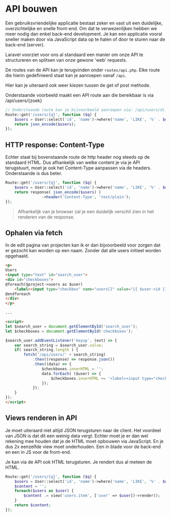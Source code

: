 # API bouwen

Een gebruiksvriendelijke applicatie bestaat zeker en vast uit een duidelijke, overzichtelijke en snelle front-end. Om dat te verwezenlijken hebben we meer nodig dan enkel back-end development. Je kan een applicatie vooral sneller maken door via JavaScript data op te halen of door te sturen naar de back-end (server).

Laravel voorziet voor ons al standaard een manier om onze API te structureren en splitsen van onze gewone 'web' requests.

De routes van de API kan je terugvinden onder `routes/api.php`. Elke route die hierin gedefinieerd staat kan je aanroepen vanaf `/api`.

Hier kan je uiteraard ook weer kiezen tussen de get of post methode.

Onderstaande voorbeeld maakt een API route aan die bereikbaar is via /api/users/{zoek}

``` php
// Onderstaande route kan je bijvoorbeeld aanroepen via: /api/users/di
Route::get('/users/{q}', function ($q) {
    $users = User::select('id', 'name')->where('name', 'LIKE', '%' . $q . '%')->get();
    return json_encode($users);
});
```

## HTTP response: Content-Type

Echter staat bij bovenstaande route de http header nog steeds op de standaard HTML. Dus afhankelijk van welke content je via je API terugstuurt, moet je ook het Content-Type aanpassen via de headers. Onderstaande is dus beter.

``` php
Route::get('/users/{q}', function ($q) {
    $users = User::select('id', 'name')->where('name', 'LIKE', '%' . $q . '%')->get();
    return response( json_encode($users) )
                ->header('Content-Type', 'text/plain');
});
```

> Afhankelijk van je browser zal je een duidelijk verschil zien in het renderen van de response.

## Ophalen via fetch

In de edit pagina van projecten kan ik er dan bijvoorbeeld voor zorgen dat er gezocht kan worden op een naam. Zonder dat alle users initieel worden opgehaald.

``` html
<p>
Users
<input type="text" id="search_user">
<div id="checkboxes">
@foreach($project->users as $user)
    <label><input type="checkbox" name="users[]" value="{{ $user->id }}" checked> {{ $user->name }}</label>
@endforeach
</div>
</p>

...

<script>
let $search_user = document.getElementById('search_user');
let $checkboxes = document.getElementById('checkboxes');

$search_user.addEventListener('keyup', (evt) => {
    var search_string = $search_user.value;
    if( search_string.length ) {
        fetch('/api/users/' + search_string)
            .then((response) => response.json())
            .then((data) => {
                $checkboxes.innerHTML = '';
                data.forEach( ($user) => {
                    $checkboxes.innerHTML += '<label><input type="checkbox" name="users[]" value="' + $user.id + '"> ' + $user.name + '</label>'
                });
            });
    }
});
</script>
```

## Views renderen in API

Je moet uiteraard niet altijd JSON terugsturen naar de client. Het voordeel van JSON is dat dit een weinig data vergt. Echter moet je er dan wel rekening mee houden dat je de HTML moet opbouwen via JavaScript. En je dus 2x eenzelfde view moet onderhouden. Een in blade voor de back-end en een in JS voor de front-end.

Je kan via de API ook HTML terugsturen. Je rendert dus al meteen de HTML.

``` php
Route::get('/users/{q}', function ($q) {
    $users = User::select('id', 'name')->where('name', 'LIKE', '%' . $q . '%')->get();
    $content = '';
    foreach($users as $user) {
        $content .= view('users.item', ['user' => $user])->render();
    }
    return $content;
});
```